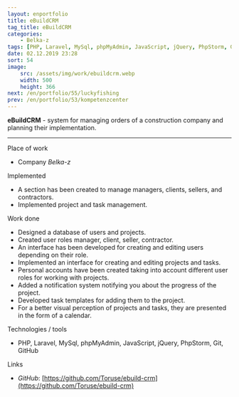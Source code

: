 ```yaml
---
layout: enportfolio
title: eBuildCRM
tag_title: eBuildCRM
categories:
    - Belka-z
tags: [PHP, Laravel, MySql, phpMyAdmin, JavaScript, jQuery, PhpStorm, Git, GitHub]
date: 02.12.2019 23:28
sort: 54
image: 
    src: /assets/img/work/ebuildcrm.webp 
    width: 500
    height: 366
next: /en/portfolio/55/luckyfishing
prev: /en/portfolio/53/kompetenzcenter
---
```


**eBuildCRM** - system for managing orders of a construction company and planning their implementation.

---

Place of work

* Company _Belka-z_

Implemented

* A section has been created to manage managers, clients, sellers, and contractors.
* Implemented project and task management.

Work done

* Designed a database of users and projects.
* Created user roles manager, client, seller, contractor.
* An interface has been developed for creating and editing users depending on their role.
* Implemented an interface for creating and editing projects and tasks.
* Personal accounts have been created taking into account different user roles for working with projects.
* Added a notification system notifying you about the progress of the project.
* Developed task templates for adding them to the project.
* For a better visual perception of projects and tasks, they are presented in the form of a calendar.

Technologies / tools

* PHP, Laravel, MySql, phpMyAdmin, JavaScript, jQuery, PhpStorm, Git, GitHub

Links

* _GitHub_: [https://github.com/Toruse/ebuild-crm](https://github.com/Toruse/ebuild-crm)

